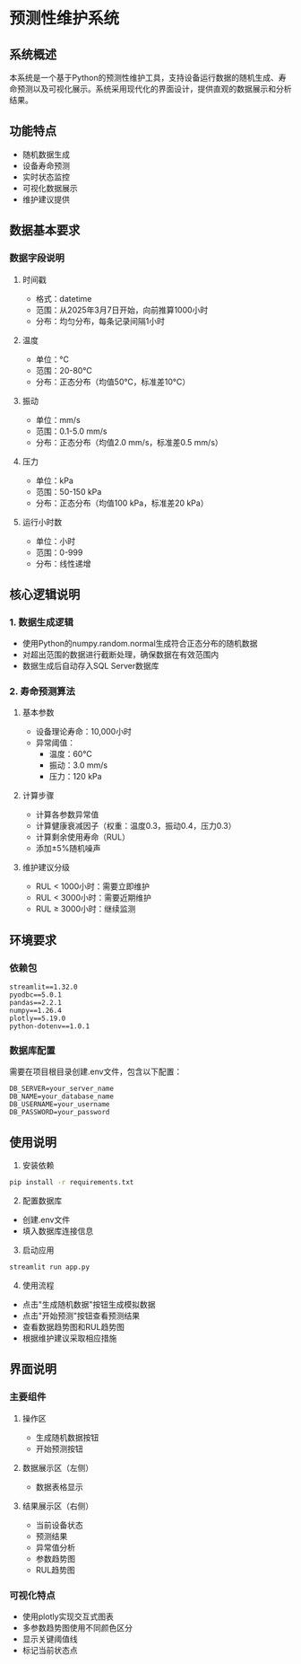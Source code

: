 # 预测性维护系统

## 系统概述
本系统是一个基于Python的预测性维护工具，支持设备运行数据的随机生成、寿命预测以及可视化展示。系统采用现代化的界面设计，提供直观的数据展示和分析结果。

## 功能特点
- 随机数据生成
- 设备寿命预测
- 实时状态监控
- 可视化数据展示
- 维护建议提供

## 数据基本要求

### 数据字段说明
1. 时间戳
   - 格式：datetime
   - 范围：从2025年3月7日开始，向前推算1000小时
   - 分布：均匀分布，每条记录间隔1小时

2. 温度
   - 单位：°C
   - 范围：20-80°C
   - 分布：正态分布（均值50°C，标准差10°C）

3. 振动
   - 单位：mm/s
   - 范围：0.1-5.0 mm/s
   - 分布：正态分布（均值2.0 mm/s，标准差0.5 mm/s）

4. 压力
   - 单位：kPa
   - 范围：50-150 kPa
   - 分布：正态分布（均值100 kPa，标准差20 kPa）

5. 运行小时数
   - 单位：小时
   - 范围：0-999
   - 分布：线性递增

## 核心逻辑说明

### 1. 数据生成逻辑
- 使用Python的numpy.random.normal生成符合正态分布的随机数据
- 对超出范围的数据进行截断处理，确保数据在有效范围内
- 数据生成后自动存入SQL Server数据库

### 2. 寿命预测算法
1. 基本参数
   - 设备理论寿命：10,000小时
   - 异常阈值：
     * 温度：60°C
     * 振动：3.0 mm/s
     * 压力：120 kPa

2. 计算步骤
   - 计算各参数异常值
   - 计算健康衰减因子（权重：温度0.3，振动0.4，压力0.3）
   - 计算剩余使用寿命（RUL）
   - 添加±5%随机噪声

3. 维护建议分级
   - RUL < 1000小时：需要立即维护
   - RUL < 3000小时：需要近期维护
   - RUL ≥ 3000小时：继续监测

## 环境要求

### 依赖包
```
streamlit==1.32.0
pyodbc==5.0.1
pandas==2.2.1
numpy==1.26.4
plotly==5.19.0
python-dotenv==1.0.1
```

### 数据库配置
需要在项目根目录创建.env文件，包含以下配置：
```
DB_SERVER=your_server_name
DB_NAME=your_database_name
DB_USERNAME=your_username
DB_PASSWORD=your_password
```

## 使用说明

1. 安装依赖
```bash
pip install -r requirements.txt
```

2. 配置数据库
- 创建.env文件
- 填入数据库连接信息

3. 启动应用
```bash
streamlit run app.py
```

4. 使用流程
- 点击"生成随机数据"按钮生成模拟数据
- 点击"开始预测"按钮查看预测结果
- 查看数据趋势图和RUL趋势图
- 根据维护建议采取相应措施

## 界面说明

### 主要组件
1. 操作区
   - 生成随机数据按钮
   - 开始预测按钮

2. 数据展示区（左侧）
   - 数据表格显示

3. 结果展示区（右侧）
   - 当前设备状态
   - 预测结果
   - 异常值分析
   - 参数趋势图
   - RUL趋势图

### 可视化特点
- 使用plotly实现交互式图表
- 多参数趋势图使用不同颜色区分
- 显示关键阈值线
- 标记当前状态点